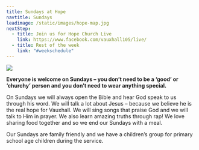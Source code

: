 ```yaml
---
title: Sundays at Hope
navtitle: Sundays
leadimage: /static/images/hope-map.jpg
nextStep:
  - title: Join us for Hope Church Live
    link: https://www.facebook.com/vauxhall105/live/
  - title: Rest of the week
    link: "#weekschedule"
---
```

![](/static/images/we-are-back.jpg)

**Everyone is welcome on Sundays – you don’t need to be a ‘good’ or ‘churchy’ person and you don’t need to wear anything special.**

On Sundays we will always open the Bible and hear God speak to us through his word. We will talk a lot about Jesus – because we believe he is the real hope for Vauxhall. We will sing songs that praise God and we will talk to Him in prayer. We also learn amazing truths through rap! We love sharing food together and so we end our Sundays with a meal.

Our Sundays are family friendly and we have a children’s group for primary school age children during the service.